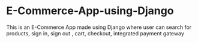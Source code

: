 # E-Commerce-App-using-Django
This is an E-Commerce App made using Django where user can search for products,  sign in, sign out , cart, checkout, integrated payment gateway
